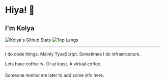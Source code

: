 # Hiya! 🌟
## I'm Kolya

![Kolya's Github Stats](https://github-readme-stats.vercel.app/api?username=kolyaventuri&show_icons=true&theme=graywhite)
![Top Langs](https://github-readme-stats.vercel.app/api/top-langs/?username=kolyaventuri&layout=compact)


  
---
  
I do code things. Mainly TypeScript. Sometimes I do infrastructure.

Lets have coffee ☕. Or at least. A virtual coffee.

Someone remind me later to add some info here.
